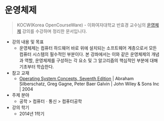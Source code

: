 # 운영체제

> KOCW(Korea OpenCourseWare) - 이화여자대학교 반효경 교수님의 [운영체제](http://www.kocw.net/home/search/kemView.do?kemId=1046323) 강의를
> 수강하며 정리한 문서입니다.

* 강의 내용 및 목표
    * 운영체제는 컴퓨터 하드웨어 바로 위에 설치되는 소프트웨어 계층으로서 모든 컴퓨터 시스템의 필수적인 부분이다. 본 강좌에서는 이와 같은 운영체제의 개념과 역할, 운영체제를 구성하는 각 요소 및 그 알고리즘의
      핵심적인 부분에 대해 기초부터 학습한다.
* 참고 교재
    * [Operating System Concepts, Seventh Edition](https://www.amazon.com/Operating-Concepts-Seventh-Abraham-Silberschatz/dp/0471694665)
      | Abraham Silberschatz, Greg Gagne, Peter Baer Galvin | John Wiley & Sons Inc | 2004
* 주제 분야
    * 공학 > 컴퓨터ㆍ통신 > 컴퓨터공학
* 강의 학기
    * 2014년 1학기